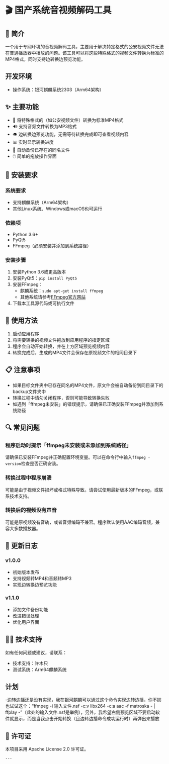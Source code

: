 # 🎬 国产系统音视频解码工具

## 📝 简介

一个用于专网环境的音视频解码工具，主要用于解决特定格式的公安视频文件无法在普通播放器中播放的问题。该工具可以将这些特殊格式的视频文件转换为标准的MP4格式，同时支持边转换边预览功能。

## 开发环境
- 操作系统：银河麒麟系统2303（Arm64架构）

## ✨ 主要功能

- 🔄 将特殊格式的（如公安视频文件）转换为标准MP4格式
- 🔊 支持音频文件转换为MP3格式
- 👁️ 边转换边预览功能，无需等待转换完成即可查看视频内容
- 📊 实时显示转换进度
- 📂 自动备份已存在的同名文件
- 🖱️ 简单的拖放操作界面

## 🔧 安装要求

### 系统要求

- 支持麒麟系统（Arm64架构）
- 其他Linux系统、Windows或macOS也可运行

### 依赖项

- Python 3.6+
- PyQt5
- FFmpeg（必须安装并添加到系统路径）

### 安装步骤

1. 安装Python 3.6或更高版本
2. 安装PyQt5：`pip install PyQt5`
3. 安装FFmpeg：
   - 麒麟系统：`sudo apt-get install ffmpeg`
   - 其他系统请参考[FFmpeg官方网站](https://ffmpeg.org/download.html)
4. 下载本工具源代码或可执行文件

## 🚀 使用方法

1. 启动应用程序
2. 将需要转换的视频文件拖放到应用程序的指定区域
3. 程序会自动开始转换，并在上方区域预览视频内容
4. 转换完成后，生成的MP4文件会保存在原视频文件的相同目录下

## 📋 注意事项

- 如果目标文件夹中已存在同名的MP4文件，原文件会被自动备份到同目录下的backup文件夹中
- 转换过程中请勿关闭程序，否则可能导致转换失败
- 如遇到「ffmpeg未安装」的错误提示，请确保已正确安装FFmpeg并添加到系统路径

## 🔍 常见问题

### 程序启动时提示「ffmpeg未安装或未添加到系统路径」

请确保已安装FFmpeg并正确配置环境变量。可以在命令行中输入`ffmpeg -version`检查是否正确安装。

### 转换过程中程序崩溃

可能是由于视频文件损坏或格式特殊导致。请尝试使用最新版本的FFmpeg，或联系技术支持。

### 转换后的视频没有声音

可能是原视频没有音轨，或者音频编码不兼容。程序默认使用AAC编码音频，兼容大多数播放器。

## 🔄 更新日志

### v1.0.0
- 初始版本发布
- 支持视频转MP4和音频转MP3
- 实现边转换边预览功能

### v1.1.0
- 添加文件备份功能
- 改进错误处理
- 优化用户界面

## 👨‍💻 技术支持

如有任何问题或建议，请联系：
- 技术支持：许木只
- 测试系统：Arm64麒麟系统

## 计划
-边转边播还是没有实现，我在银河麒麟可以通过这个命令实现边转边播，你不妨也试试这个：“ffmpeg -i 输入文件.nsf -c:v libx264 -c:a aac -f matroska - | ffplay -”（此处的输入文件.nsf是举例），另外，我希望右侧预览区域不要启动软件就显示，而是当我点击开始转换（且边转边播命令成功运行时）再弹出来播放

## 📄 许可证

本项目采用 Apache License 2.0 许可证。

```
---
